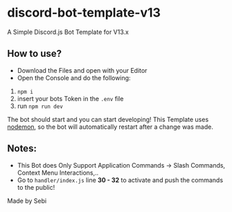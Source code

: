 # discord-bot-template-v13
A Simple Discord.js Bot Template for V13.x

## How to use?

- Download the Files and open with your Editor
- Open the Console and do the following:

1. ```npm i```
2. insert your bots Token in the ``.env`` file
3. run ```npm run dev```

The bot should start and you can start developing!
This Template uses [nodemon](https://www.npmjs.com/package/nodemon), so the bot will automatically restart after a change was made.

##

## Notes:

- This Bot does Only Support Application Commands -> Slash Commands, Context Menu Interactions,..
- Go to ``handler/index.js`` line **30 - 32** to activate and push the commands to the public!

Made by Sebi
